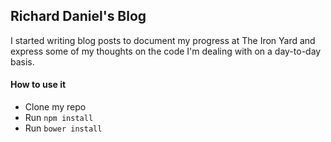 ## Richard Daniel's Blog

I started writing blog posts to document my progress at The Iron Yard and express some of my thoughts on the code I'm dealing with on a day-to-day basis.

#### How to use it
  * Clone my repo
  * Run `npm install`
  * Run `bower install`